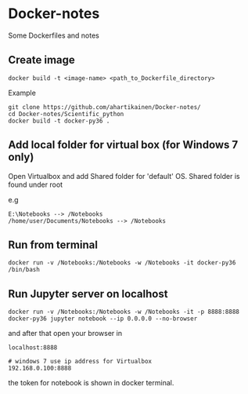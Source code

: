 # Docker-notes
Some Dockerfiles and notes

## Create image

    docker build -t <image-name> <path_to_Dockerfile_directory>

Example 

    git clone https://github.com/ahartikainen/Docker-notes/
    cd Docker-notes/Scientific_python
    docker build -t docker-py36 .
    
## Add local folder for virtual box (for Windows 7 only)

Open Virtualbox and add Shared folder for 'default' OS.
Shared folder is found under root

e.g

    E:\Notebooks --> /Notebooks
    /home/user/Documents/Notebooks --> /Notebooks

## Run from terminal

    docker run -v /Notebooks:/Notebooks -w /Notebooks -it docker-py36 /bin/bash
    
## Run Jupyter server on localhost 

    docker run -v /Notebooks:/Notebooks -w /Notebooks -it -p 8888:8888 docker-py36 jupyter notebook --ip 0.0.0.0 --no-browser

and after that open your browser in 

    localhost:8888
    
    # windows 7 use ip address for Virtualbox
    192.168.0.100:8888
    
the token for notebook is shown in docker terminal.
    
